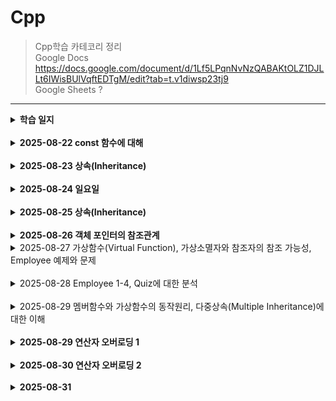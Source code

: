 # Cpp
>Cpp학습 카테코리 정리<br>
>Google Docs      https://docs.google.com/document/d/1Lf5LPqnNvNzQABAKtOLZ1DJLLt6IWisBUlVqftEDTgM/edit?tab=t.v1diwsp23tj9 <br>
>Google Sheets    ? <br>
 ------------
<details><summary><strong>학습 일지</strong></summary>

</details><br><details><summary><strong>2025-08-22 const 함수에 대해</strong></summary>

</details><br><details><summary><strong>2025-08-23 상속(Inheritance)</strong></summary>

</details><br><details><summary><strong>2025-08-24 일요일</strong></summary>

</details><br><details><summary><strong>2025-08-25 상속(Inheritance)</strong></summary>

</details><br><details><summary><strong>2025-08-26 객체 포인터의 참조관계</strong></summary>
 
</details><details><summary>2025-08-27 가상함수(Virtual Function), 가상소멸자와 참조자의 참조 가능성, Employee 예제와 문제</summary> 

>Cpp_Payroll_Demo.md를 통해 급여관리 시스템 예제 속 상속, 가상함수에 대한 개념을 정리하면서 다시 한번 공부했다. 핸들러를 통해 Base Class의 객체를 받아 이용하는 것이 익숙치 않아 여러번 실행시켜보았다. main함수에서 객체 순번만 다른 것들을 복사하는 습관이 있다보니 미쳐 수정하지 못한체 실행시켜 어디서 에러가 난 것인지 어려움을 겪기도 했다. 상속은 여러 클래스를 묶는 효과도 있어 좀 더 깊이 공부해봐야겠다. 
</details><br>

<details><summary>2025-08-28 Employee 1-4, Quiz에 대한 분석</summary> 

</details><br>

<details><summary>2025-08-29 멤버함수와 가상함수의 동작원리, 다중상속(Multiple Inheritance)에 대한 이해</summary> 
동작원리가 코드를 보면 어떤 결과가 예측은 되지만 실제로 작동원리를 보면 아리송해진다.  가상함수의 출력문에 대한 예제에서 가상함수테이블이란 것이만들어지고 만들어진 테이블에 덮어쓴 결과물이 출력된다는 것까지는 이해하지만 여러 예제를 접해보거나 실생활 예제를 접해봐야 감이 잡힐 것 같다. 
멤버함수의 동작원리를 설명하는 C예제가 아직 이해가 좀 안된다. 함수포인터에 대한 복습이 필요해보인다. 사실 함수포인터는 한 5번넘게 공부했는데도 아직까지 명확하지 않은 부분이 있다.
 다중상속이 머릿속으로는 이해가 되는데 막상 출력될때나 예제문의 코딩을 보면 헤깔리는 구석이 많았다. 모호성에 대한 짧은 예제, 가상 상속에 대한 그림설명이 좀 더 과정적인 면이 있었으면 좋았을 것 같았다. 

</details><br><details><summary><strong>2025-08-29 연산자 오버로딩 1</strong></summary> 
기본적인 참조자, 복사생성자에 대한 복습이 필요하다고 느껴졌다. 연산자 오버로딩중 후위연산의 과정, 흐름을 알아가는 과정에서 복사생성자랄지 참조자에 대한 완벽한 이해가 없으면 아리송하게 이어지고 있는 이해마저 흐트러져버리는 느낌을 받았다. 
</details><br><details><summary><strong>2025-08-30 연산자 오버로딩 2</strong></summary> 

</details><br><details><summary><strong>2025-08-31</strong></summary> 
</details>
</details>
